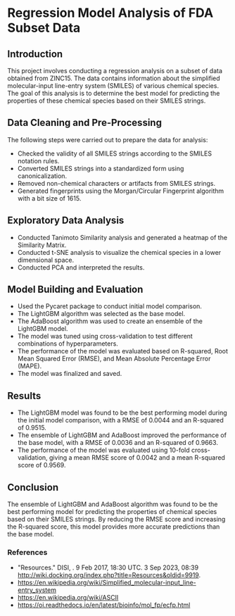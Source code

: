 # Regression Model Analysis of FDA Subset Data

## Introduction 
This project involves conducting a regression analysis on a subset of data obtained from ZINC15. The data contains information about the simplified molecular-input line-entry system (SMILES) of various chemical species. The goal of this analysis is to determine the best model for predicting the properties of these chemical species based on their SMILES strings.

## Data Cleaning and Pre-Processing

The following steps were carried out to prepare the data for analysis:

- Checked the validity of all SMILES strings according to the SMILES notation rules.
- Converted SMILES strings into a standardized form using canonicalization.
- Removed non-chemical characters or artifacts from SMILES strings.
- Generated fingerprints using the Morgan/Circular Fingerprint algorithm with a bit size of 1615.

## Exploratory Data Analysis

- Conducted Tanimoto Similarity analysis and generated a heatmap of the Similarity Matrix.
- Conducted t-SNE analysis to visualize the chemical species in a lower dimensional space.
- Conducted PCA and interpreted the results.


## Model Building and Evaluation

- Used the Pycaret package to conduct initial model comparison.
- The LightGBM algorithm was selected as the base model.
- The AdaBoost algorithm was used to create an ensemble of the LightGBM model.
- The model was tuned using cross-validation to test different combinations of hyperparameters.
- The performance of the model was evaluated based on R-squared, Root Mean Squared Error (RMSE), and Mean Absolute Percentage Error (MAPE).
- The model was finalized and saved.

## Results

- The LightGBM model was found to be the best performing model during the initial model comparison, with a RMSE of 0.0044 and an R-squared of 0.9515.
- The ensemble of LightGBM and AdaBoost improved the performance of the base model, with a RMSE of 0.0036 and an R-squared of 0.9663.
- The performance of the model was evaluated using 10-fold cross-validation, giving a mean RMSE score of 0.0042 and a mean R-squared score of 0.9569.

## Conclusion

The ensemble of LightGBM and AdaBoost algorithm was found to be the best performing model for predicting the properties of chemical species based on their SMILES strings. By reducing the RMSE score and increasing the R-squared score, this model provides more accurate predictions than the base model.

### References
- "Resources." DISI, . 9 Feb 2017, 18:30 UTC. 3 Sep 2023, 08:39 <http://wiki.docking.org/index.php?title=Resources&oldid=9919>.
- https://en.wikipedia.org/wiki/Simplified_molecular-input_line-entry_system
- https://en.wikipedia.org/wiki/ASCII
- https://oi.readthedocs.io/en/latest/bioinfo/mol_fp/ecfp.html

